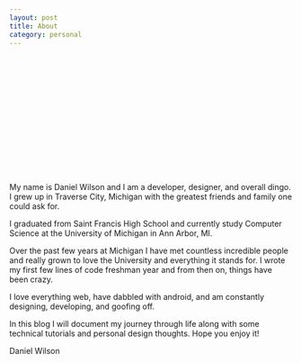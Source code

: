 ```yaml
---
layout: post
title: About
category: personal 
---
```


<div style="width:200px; height:200px; border-radius:100%; margin:20px auto; background:url('https://fbcdn-sphotos-h-a.akamaihd.net/hphotos-ak-xfp1/v/t1.0-9/10614136_929496620401134_7199184049676224115_n.jpg?oh=d051af7b2ba40d7c2fed37650ae52ca1&oe=55427595&__gda__=1426007836_33ad9a3bad49b22097bf470a55e726ba') center no-repeat; background-size:contain;"></div>

My name is Daniel Wilson and I am a developer, designer, and overall dingo. I grew up in Traverse City, Michigan with the greatest friends and family one could ask for.

I graduated from Saint Francis High School and currently study Computer Science at the University of Michigan in Ann Arbor, MI. 

Over the past few years at Michigan I have met countless incredible people and really grown to love the University and everything it stands for. I wrote my first few lines of code freshman year and from then on, things have been crazy.

I love everything web, have dabbled with android, and am constantly designing, developing, and goofing off. 

In this blog I will document my journey through life along with some technical tutorials and personal design thoughts. Hope you enjoy it!

Daniel Wilson
